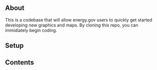 ## About

This is a codebase that will allow energy.gov users to quickly get started developing new graphics and maps. By cloning this repo, you can immidiately begin coding. 

## Setup

## Contents

## 
